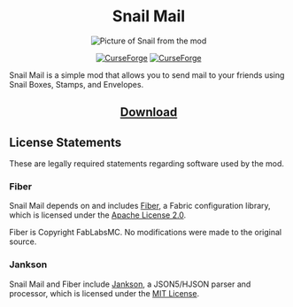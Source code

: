 <center>

<h1>Snail Mail</h1>

![Picture of Snail from the mod](https://i.imgur.com/XJq6A0A.png)

[![CurseForge](https://cf.way2muchnoise.eu/short_396710_downloads.svg?badge_style=for_the_badge)](https://minecraft.curseforge.com/projects/snail-mail) [![CurseForge](https://cf.way2muchnoise.eu/versions/396710_all.svg?badge_style=for_the_badge)](https://minecraft.curseforge.com/projects/snail-mail/files)

</center>

Snail Mail is a simple mod that allows you to send mail to your friends using Snail Boxes, Stamps, and Envelopes. 

<center>
<h2>

**[Download](https://www.curseforge.com/minecraft/mc-mods/snail-mail)**

</h2>
</center>

## License Statements

These are legally required statements regarding software used by the mod.

### Fiber

Snail Mail depends on and includes [Fiber](https://github.com/FabLabsMC/fiber), a Fabric configuration library, which is licensed under the [Apache License 2.0](https://github.com/FabLabsMC/fiber/blob/master/LICENSE).

Fiber is Copyright FabLabsMC. No modifications were made to the original source.

### Jankson

Snail Mail and Fiber include [Jankson](https://github.com/falkreon/Jankson), a JSON5/HJSON parser and processor, which is licensed under the [MIT License](https://github.com/falkreon/Jankson/blob/main/LICENSE).